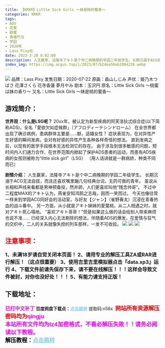 ```yaml
---
title: 【KRKR】Little Sick Girls ～妹是桃的蜜香～
categories: KRKR
tags:
- ADV
- 恋爱
- 甜蜜
- 青梅竹马
- 学园
- 2020年
- Lass Pixy社
date: 2023-3-20 8:02:00
description: 人生赢家，法隆寺アキト是个中二病晚期的学园二年级学生。长期沉溺于ACG无法自拔，而且还喜欢嘴里蹦几句经典台词，无药可救的青年。虽说从长相和声线来看都是男神预备役，然并卵，人们更喜欢叫他“残念帅哥”。不过中二程度MAX的アキト认为，燕雀安知鸿鹄之志哉，因而一笑而过。今天也像往常一样来到学园ACG同好会的活动室，与好友【ジャン】（雀野春太）沉浸在青春热血的战斗番中。
index_img: https://img.acgus.top/i/2023/07/b2dea50ab2084226.webp
---
```

![](https://img.acgus.top/i/2023/07/b2dea50ab2084226.webp)
品牌：Lass Pixy
发售日期：2020-07-22
原画：森山しじみ
声优：姫乃木つばさ 花澤さくら 花寺香蓮 夢月やみ
剧本：玉沢円
原名：Little Sick Girls ～桃蜜は妹の香り～
又名：Little Sick Girls ～妹是桃的蜜香～

## 游戏简介：
**世界观：什么是LSG呢？**
20xx年，被认定为新型疾病的阿芙洛狄忒综合症(以下简称ADS)，全名「愛欲欠如症候群」（アフロディーテシンドローム）
在全世界都出现了确诊病例，患病群体主要是......额，适婚女性？
症状表现为，在对异性产生好感的瞬间发病，会对有好感的异性产生各种各样奇怪的想法。
直到发病之前，以现有的医学手段根本无法检测它的存在。
由于涉及到很多敏感的问题，短时间内人们通力合作、在世界范围内掀起了保护ADS患者的运动，而患有ADS疾病的女孩则被称为“little sick girl”（LSG）
（用人话讲就是一群病娇，种类不同而已）

**剧情介绍：**
人生赢家，法隆寺アキト是个中二病晚期的学园二年级学生。
长期沉溺于ACG无法自拔，而且还喜欢嘴里蹦几句经典台词，无药可救的青年。
虽说从长相和声线来看都是男神预备役，然并卵，人们更喜欢叫他“残念帅哥”。
不过中二程度MAX的アキト认为，燕雀安知鸿鹄之志哉，因而一笑而过。
今天也像往常一样来到学园ACG同好会的活动室，与好友【ジャン】（雀野春太）沉浸在青春热血的战斗番中。
另一方面，从小就是アキト妹妹的愛葉桃，从二人相遇之时，就对アキト死心塌地。
“喜欢アキト哥哥！”但是如果这么做的话会给别人带来麻烦也说不准......
已经深入内心无法剔除的想法，伴随着ADS的爆发，在爱情与狂气的交织中，二人的关系就像失控的列车那样，一发不可收拾。
![](https://img.acgus.top/i/2023/07/da1f5ca7ef084231.webp)
![](https://img.acgus.top/i/2023/07/4acc9112bd084230.webp)
![](https://img.acgus.top/i/2023/07/b8034c9a00084228.webp)




## <font color=#FF0000 >注意事项：</font>
<font size=3><b>1、未满18岁请自觉关闭本页面！
2、请用专业的解压工具ZA或RAR进行解压！（这点很重要）
3、使用吉里吉里模拟器点击『data.xp3』运行
4、下载文件前请先保存下来，请不要在线解压！！！这样会导致文件被封，对你也没好处！！！
5、有能力请支持正版！</b></font>

## 下载地址：
<font color=#FF00FF size=3><b>已打中文补丁</b></font>
<b>百度网盘下载点：</b><a href="https://pan.baidu.com/s/1-KmuJIoYH7stFkUpQQ2miw?pwd=n56x" style="color: #87CEEB;"><b>点击跳转</b></a> 提取码:n56x
<a style="padding: 0" href="https://post.qingju.org/AD/"><img style="max-width:100%" src="https://img.acgus.top/i/2024/07/478f689b8021d8d499ab43d21acf137a.gif" alt=""></a>
<b><font color=#FF0000 size=4>网站所有资源解压密码均为</b></font><b><font color=#FF00FF size=4>qingju</font><font color=#FF0000 ></font></b><br><b><font color=#FF00FF size=4>本站所有文件均为lz4加密格式，不看必解压失败！！请务必阅读以下教程。</b></font><br><b><font color=#000 size=4>解压教程：</b><a href="https://post.qingju.org/tutorial/000/" style="color: #87CEEB;"><b>点击跳转</b></a>
